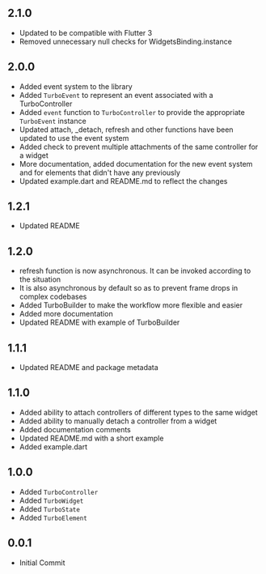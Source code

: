 ## 2.1.0

- Updated to be compatible with Flutter 3
- Removed unnecessary null checks for WidgetsBinding.instance

## 2.0.0

- Added event system to the library
- Added `TurboEvent` to represent an event associated with a TurboController
- Added `event` function to `TurboController` to provide the appropriate `TurboEvent` instance
- Updated attach, _detach, refresh and other functions have been updated to use the event system
- Added check to prevent multiple attachments of the same controller for a widget
- More documentation, added documentation for the new event system and for elements that didn't have any previously
- Updated example.dart and README.md to reflect the changes

## 1.2.1

- Updated README

## 1.2.0

- refresh function is now asynchronous. It can be invoked according to the situation
- It is also asynchronous by default so as to prevent frame drops in complex codebases
- Added TurboBuilder to make the workflow more flexible and easier
- Added more documentation
- Updated README with example of TurboBuilder

## 1.1.1

- Updated README and package metadata

## 1.1.0

- Added ability to attach controllers of different types to the same widget
- Added ability to manually detach a controller from a widget
- Added documentation comments
- Updated README.md with a short example
- Added example.dart

## 1.0.0

- Added `TurboController`
- Added `TurboWidget`
- Added `TurboState`
- Added `TurboElement`

## 0.0.1

- Initial Commit